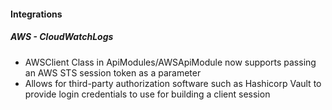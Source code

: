 
#### Integrations
##### AWS - CloudWatchLogs
- AWSClient Class in ApiModules/AWSApiModule now supports passing an AWS STS session token as a parameter
- Allows for third-party authorization software such as Hashicorp Vault to provide login credentials to use for building a client session